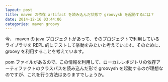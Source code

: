 ```yaml
---
layout: post
title: maven の依存 artifact を読み込んだ状態で groovysh を起動するには？
date: 2014-12-16 03:44:06
categories: maven groovy
---
```

<p>今、 maven の java プロジェクトがあって、そのプロジェクトで利用しているライブラリを REPL 的にテストして挙動をみたいと考えています。そのために、groovy を利用することを考えています。</p>

<p>pom ファイルがあるので、この情報を利用して、ローカルレポジトリの依存アーティファクトのクラスパスを読み込んだ形で groovysh を起動するのが理想なのですが、これを行う方法はありますでしょうか。</p>
